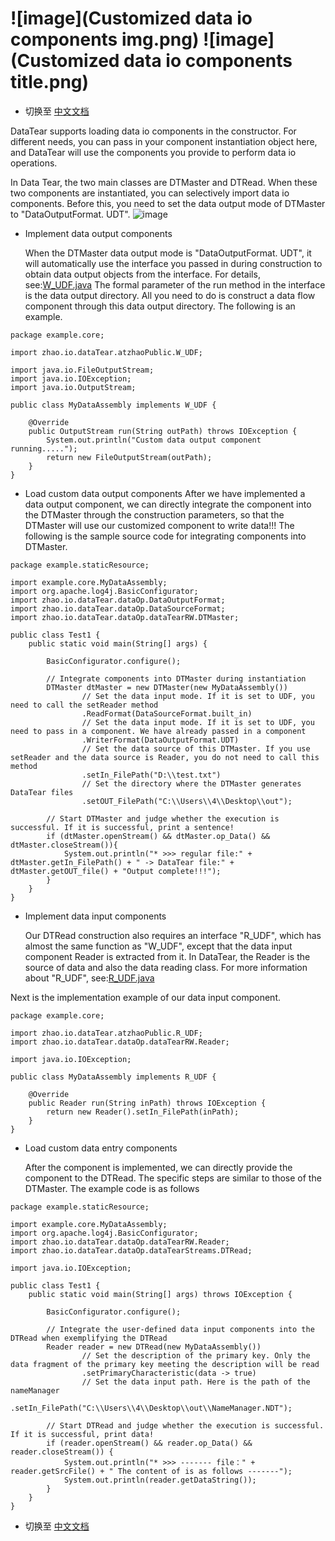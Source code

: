 # ![image](Customized data io components img.png) ![image](Customized data io components title.png)
- 切换至 [中文文档](https://github.com/BeardedManZhao/dataTear/blob/main/KnowledgeDocument/Customized%20data%20io%20components-Chinese.md)

DataTear supports loading data io components in the constructor. For different needs, you can pass in your component instantiation object here, and DataTear will use the components you provide to perform data io operations.

In Data Tear, the two main classes are DTMaster and DTRead. When these two components are instantiated, you can selectively import data io components. Before this, you need to set the data output mode of DTMaster to "DataOutputFormat. UDT".
![image](https://user-images.githubusercontent.com/113756063/193394129-1dbf3983-5e8d-461b-82ec-398c6860a2b1.png)

- Implement data output components

  When the DTMaster data output mode is "DataOutputFormat. UDT", it will automatically use the interface you passed in during construction to obtain data output objects from the interface. For details, see:[W_UDF.java](https://github.com/BeardedManZhao/dataTear/blob/main/src_code1.4.1/src/main/java/zhao/io/dataTear/atzhaoPublic/W_UDF.java)
The formal parameter of the run method in the interface is the data output directory. All you need to do is construct a data flow component through this data output directory. The following is an example.
```
package example.core;

import zhao.io.dataTear.atzhaoPublic.W_UDF;

import java.io.FileOutputStream;
import java.io.IOException;
import java.io.OutputStream;

public class MyDataAssembly implements W_UDF {

    @Override
    public OutputStream run(String outPath) throws IOException {
        System.out.println("Custom data output component running.....");
        return new FileOutputStream(outPath);
    }
}
```
- Load custom data output components
  After we have implemented a data output component, we can directly integrate the component into the DTMaster through the construction parameters, so that the DTMaster will use our customized component to write data!!! The following is the sample source code for integrating components into DTMaster.
```
package example.staticResource;

import example.core.MyDataAssembly;
import org.apache.log4j.BasicConfigurator;
import zhao.io.dataTear.dataOp.DataOutputFormat;
import zhao.io.dataTear.dataOp.DataSourceFormat;
import zhao.io.dataTear.dataOp.dataTearRW.DTMaster;

public class Test1 {
    public static void main(String[] args) {

        BasicConfigurator.configure();

        // Integrate components into DTMaster during instantiation
        DTMaster dtMaster = new DTMaster(new MyDataAssembly())
                // Set the data input mode. If it is set to UDF, you need to call the setReader method
                .ReadFormat(DataSourceFormat.built_in)
                // Set the data input mode. If it is set to UDF, you need to pass in a component. We have already passed in a component
                .WriterFormat(DataOutputFormat.UDT)
                // Set the data source of this DTMaster. If you use setReader and the data source is Reader, you do not need to call this method
                .setIn_FilePath("D:\\test.txt")
                // Set the directory where the DTMaster generates DataTear files
                .setOUT_FilePath("C:\\Users\\4\\Desktop\\out");

        // Start DTMaster and judge whether the execution is successful. If it is successful, print a sentence!
        if (dtMaster.openStream() && dtMaster.op_Data() && dtMaster.closeStream()){
            System.out.println("* >>> regular file:" + dtMaster.getIn_FilePath() + " -> DataTear file:" + dtMaster.getOUT_file() + "Output complete!!!");
        }
    }
}
```

- Implement data input components
  
  Our DTRead construction also requires an interface "R_UDF", which has almost the same function as "W_UDF", except that the data input component Reader is extracted from it. In DataTear, the Reader is the source of data and also the data reading class. For more information about "R_UDF", see:[R_UDF.java](https://github.com/BeardedManZhao/dataTear/blob/main/src_code1.4.1/src/main/java/zhao/io/dataTear/atzhaoPublic/R_UDF.java)

Next is the implementation example of our data input component.
```
package example.core;

import zhao.io.dataTear.atzhaoPublic.R_UDF;
import zhao.io.dataTear.dataOp.dataTearRW.Reader;

import java.io.IOException;

public class MyDataAssembly implements R_UDF {

    @Override
    public Reader run(String inPath) throws IOException {
        return new Reader().setIn_FilePath(inPath);
    }
}
```
- Load custom data entry components
  
  After the component is implemented, we can directly provide the component to the DTRead. The specific steps are similar to those of the DTMaster. The example code is as follows
```
package example.staticResource;

import example.core.MyDataAssembly;
import org.apache.log4j.BasicConfigurator;
import zhao.io.dataTear.dataOp.dataTearRW.Reader;
import zhao.io.dataTear.dataOp.dataTearStreams.DTRead;

import java.io.IOException;

public class Test1 {
    public static void main(String[] args) throws IOException {

        BasicConfigurator.configure();

        // Integrate the user-defined data input components into the DTRead when exemplifying the DTRead
        Reader reader = new DTRead(new MyDataAssembly())
                // Set the description of the primary key. Only the data fragment of the primary key meeting the description will be read
                .setPrimaryCharacteristic(data -> true)
                // Set the data input path. Here is the path of the nameManager
                .setIn_FilePath("C:\\Users\\4\\Desktop\\out\\NameManager.NDT");

        // Start DTRead and judge whether the execution is successful. If it is successful, print data!
        if (reader.openStream() && reader.op_Data() && reader.closeStream()) {
            System.out.println("* >>> ------- file：" + reader.getSrcFile() + " The content of is as follows -------");
            System.out.println(reader.getDataString());
        }
    }
}
```
- 切换至 [中文文档](https://github.com/BeardedManZhao/dataTear/blob/main/KnowledgeDocument/Customized%20data%20io%20components-Chinese.md)
